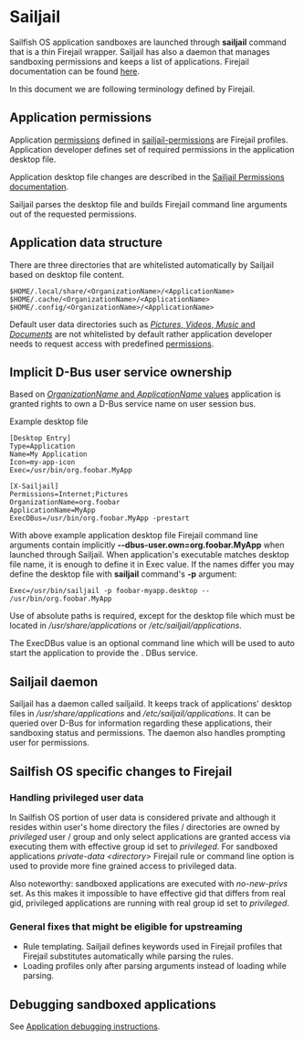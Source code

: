 # Sailjail

Sailfish OS application sandboxes are launched through **sailjail** command that is a thin Firejail
wrapper. Sailjail has also a daemon that manages sandboxing permissions and keeps a list of
applications. Firejail documentation can be found [here](https://firejail.wordpress.com/).

In this document we are following terminology defined by Firejail.

## Application permissions

Application
[permissions](https://github.com/sailfishos/sailjail-permissions#sailfish-os-application-sandboxing-and-permissions)
defined in [sailjail-permissions](https://github.com/sailfishos/sailjail-permissions) are Firejail
profiles. Application developer defines set of required permissions in the application desktop file.

Application desktop file changes are described in the [Sailjail Permissions
documentation](https://github.com/sailfishos/sailjail-permissions#enable-sandboxing-for-an-application).

Sailjail parses the desktop file and builds Firejail command line arguments out of the requested
permissions.

## Application data structure

There are three directories that are whitelisted automatically by Sailjail based on desktop file
content.

    $HOME/.local/share/<OrganizationName>/<ApplicationName>
    $HOME/.cache/<OrganizationName>/<ApplicationName>
    $HOME/.config/<OrganizationName>/<ApplicationName>

Default user data directories such as [*Pictures*, *Videos*, *Music* and
*Documents*](https://www.freedesktop.org/wiki/Software/xdg-user-dirs/) are not whitelisted by
default rather application developer needs to request access with predefined
[permissions](https://github.com/sailfishos/sailjail-permissions#permissions).

## Implicit D-Bus user service ownership

Based on [*OrganizationName* and
*ApplicationName* values](https://github.com/sailfishos/sailjail-permissions#desktop-file-changes)
application is granted rights to own a D-Bus service name on user session bus.

Example desktop file

    [Desktop Entry]
    Type=Application
    Name=My Application
    Icon=my-app-icon
    Exec=/usr/bin/org.foobar.MyApp

    [X-Sailjail]
    Permissions=Internet;Pictures
    OrganizationName=org.foobar
    ApplicationName=MyApp
    ExecDBus=/usr/bin/org.foobar.MyApp -prestart

With above example application desktop file Firejail command line arguments contain implicitly
**--dbus-user.own=org.foobar.MyApp** when launched through Sailjail.
When application's executable matches desktop file name, it is enough to define it in Exec value. If
the names differ you may define the desktop file with **sailjail** command's **-p** argument:

    Exec=/usr/bin/sailjail -p foobar-myapp.desktop -- /usr/bin/org.foobar.MyApp

Use of absolute paths is required, except for the desktop file which must be located in
_/usr/share/applications_ or _/etc/sailjail/applications_.

The ExecDBus value is an optional command line which will be used to auto start the application
to provide the <OrganizationName>.<ApplicationName> DBus service.

## Sailjail daemon

Sailjail has a daemon called sailjaild. It keeps track of applications' desktop files in
_/usr/share/applications_ and _/etc/sailjail/applications_. It can be queried over D-Bus for
information regarding these applications, their sandboxing status and permissions. The daemon also
handles prompting user for permissions.

## Sailfish OS specific changes to Firejail

### Handling privileged user data

In Sailfish OS portion of user data is considered private and although it resides within user's home
directory the files / directories are owned by _privileged_ user / group and only select
applications are granted access via executing them with effective group id set to _privileged_. For
sandboxed applications _private-data \<directory\>_ Firejail rule or command line option is used to
provide more fine grained access to privileged data.

Also noteworthy: sandboxed applications are executed with _no-new-privs_ set. As this makes it
impossible to have effective gid that differs from real gid, privileged applications are running
with real group id set to _privileged_.

### General fixes that might be eligible for upstreaming

- Rule templating. Sailjail defines keywords used in Firejail profiles that Firejail substitutes
  automatically while parsing the rules.
- Loading profiles only after parsing arguments instead of loading while parsing.

## Debugging sandboxed applications

See [Application debugging instructions](APPDEBUG.md).

